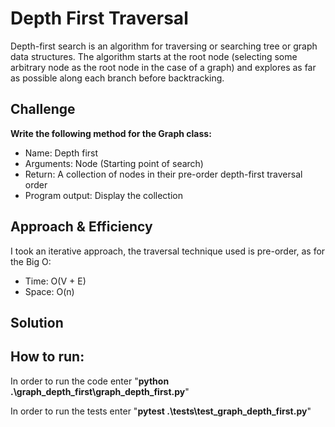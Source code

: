 # Depth First Traversal
<!-- Short summary or background information -->

Depth-first search is an algorithm for traversing or searching tree or graph data structures. The algorithm starts at the root node (selecting some arbitrary node as the root node in the case of a graph) and explores as far as possible along each branch before backtracking.

## Challenge
<!-- Description of the challenge -->
**Write the following method for the Graph class:**

- Name: Depth first
- Arguments: Node (Starting point of search)
- Return: A collection of nodes in their pre-order depth-first traversal order
- Program output: Display the collection

## Approach & Efficiency
<!-- What approach did you take? Why? What is the Big O space/time for this approach? -->
I took an iterative approach, the traversal technique used is pre-order, as for the Big O:
- Time:  O(V + E)
- Space: O(n)

## Solution
<!-- Embedded whiteboard image -->


## How to run:

In order to run the code enter "**python .\graph_depth_first\graph_depth_first.py**"

In order to run the tests enter "**pytest .\tests\test_graph_depth_first.py**"